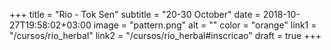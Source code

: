 +++
title = "Rio - Tok Sen"
subtitle = "20-30 October"
date = 2018-10-27T19:58:02+03:00
image = "pattern.png"
alt = ""
color = "orange"
link1 = "/cursos/rio_herbal"
link2 = "/cursos/rio_herbal#inscricao"
draft = true
+++
